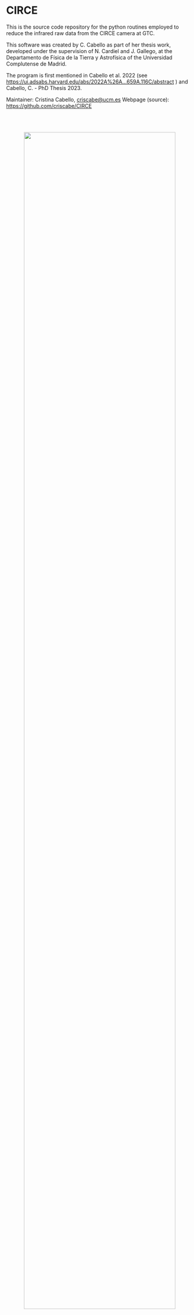 # CIRCE

This is the source code repository for the python routines employed to reduce the infrared raw data from the CIRCE camera at GTC.

This software was created by C. Cabello as part of her thesis work, developed under the supervision of N. Cardiel and J. Gallego, at the Departamento de Física de la Tierra y Astrofísica of the Universidad Complutense de Madrid.

The program is first mentioned in Cabello et al. 2022 (see https://ui.adsabs.harvard.edu/abs/2022A%26A...659A.116C/abstract ) and Cabello, C. - PhD Thesis 2023.

Maintainer: Cristina Cabello, criscabe@ucm.es
Webpage (source): https://github.com/criscabe/CIRCE

<br/><br/>


<p align="center">
<img src="images/CIRCE_pisc.png" width="90%">
</p>
